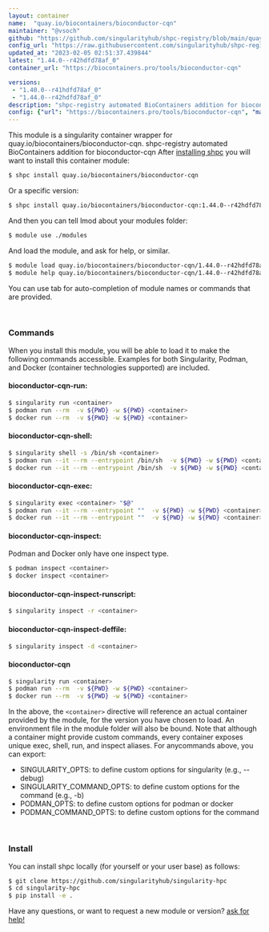 ```yaml
---
layout: container
name:  "quay.io/biocontainers/bioconductor-cqn"
maintainer: "@vsoch"
github: "https://github.com/singularityhub/shpc-registry/blob/main/quay.io/biocontainers/bioconductor-cqn/container.yaml"
config_url: "https://raw.githubusercontent.com/singularityhub/shpc-registry/main/quay.io/biocontainers/bioconductor-cqn/container.yaml"
updated_at: "2023-02-05 02:51:37.439844"
latest: "1.44.0--r42hdfd78af_0"
container_url: "https://biocontainers.pro/tools/bioconductor-cqn"

versions:
 - "1.40.0--r41hdfd78af_0"
 - "1.44.0--r42hdfd78af_0"
description: "shpc-registry automated BioContainers addition for bioconductor-cqn"
config: {"url": "https://biocontainers.pro/tools/bioconductor-cqn", "maintainer": "@vsoch", "description": "shpc-registry automated BioContainers addition for bioconductor-cqn", "latest": {"1.44.0--r42hdfd78af_0": "sha256:9b49f56ea679de64e8642646e1d6f06829501644a095a2cf4170e7c7aaff0170"}, "tags": {"1.40.0--r41hdfd78af_0": "sha256:e304ca5915d0112ffd5ccf22e201b585572bbe7e1cc970269e91a909a97af146", "1.44.0--r42hdfd78af_0": "sha256:9b49f56ea679de64e8642646e1d6f06829501644a095a2cf4170e7c7aaff0170"}, "docker": "quay.io/biocontainers/bioconductor-cqn"}
---
```


This module is a singularity container wrapper for quay.io/biocontainers/bioconductor-cqn.
shpc-registry automated BioContainers addition for bioconductor-cqn
After [installing shpc](#install) you will want to install this container module:


```bash
$ shpc install quay.io/biocontainers/bioconductor-cqn
```

Or a specific version:

```bash
$ shpc install quay.io/biocontainers/bioconductor-cqn:1.44.0--r42hdfd78af_0
```

And then you can tell lmod about your modules folder:

```bash
$ module use ./modules
```

And load the module, and ask for help, or similar.

```bash
$ module load quay.io/biocontainers/bioconductor-cqn/1.44.0--r42hdfd78af_0
$ module help quay.io/biocontainers/bioconductor-cqn/1.44.0--r42hdfd78af_0
```

You can use tab for auto-completion of module names or commands that are provided.

<br>

### Commands

When you install this module, you will be able to load it to make the following commands accessible.
Examples for both Singularity, Podman, and Docker (container technologies supported) are included.

#### bioconductor-cqn-run:

```bash
$ singularity run <container>
$ podman run --rm  -v ${PWD} -w ${PWD} <container>
$ docker run --rm  -v ${PWD} -w ${PWD} <container>
```

#### bioconductor-cqn-shell:

```bash
$ singularity shell -s /bin/sh <container>
$ podman run --it --rm --entrypoint /bin/sh  -v ${PWD} -w ${PWD} <container>
$ docker run --it --rm --entrypoint /bin/sh  -v ${PWD} -w ${PWD} <container>
```

#### bioconductor-cqn-exec:

```bash
$ singularity exec <container> "$@"
$ podman run --it --rm --entrypoint ""  -v ${PWD} -w ${PWD} <container> "$@"
$ docker run --it --rm --entrypoint ""  -v ${PWD} -w ${PWD} <container> "$@"
```

#### bioconductor-cqn-inspect:

Podman and Docker only have one inspect type.

```bash
$ podman inspect <container>
$ docker inspect <container>
```

#### bioconductor-cqn-inspect-runscript:

```bash
$ singularity inspect -r <container>
```

#### bioconductor-cqn-inspect-deffile:

```bash
$ singularity inspect -d <container>
```



#### bioconductor-cqn

```bash
$ singularity run <container>
$ podman run --rm  -v ${PWD} -w ${PWD} <container>
$ docker run --rm  -v ${PWD} -w ${PWD} <container>
```


In the above, the `<container>` directive will reference an actual container provided
by the module, for the version you have chosen to load. An environment file in the
module folder will also be bound. Note that although a container
might provide custom commands, every container exposes unique exec, shell, run, and
inspect aliases. For anycommands above, you can export:

 - SINGULARITY_OPTS: to define custom options for singularity (e.g., --debug)
 - SINGULARITY_COMMAND_OPTS: to define custom options for the command (e.g., -b)
 - PODMAN_OPTS: to define custom options for podman or docker
 - PODMAN_COMMAND_OPTS: to define custom options for the command

<br>

### Install

You can install shpc locally (for yourself or your user base) as follows:

```bash
$ git clone https://github.com/singularityhub/singularity-hpc
$ cd singularity-hpc
$ pip install -e .
```

Have any questions, or want to request a new module or version? [ask for help!](https://github.com/singularityhub/singularity-hpc/issues)